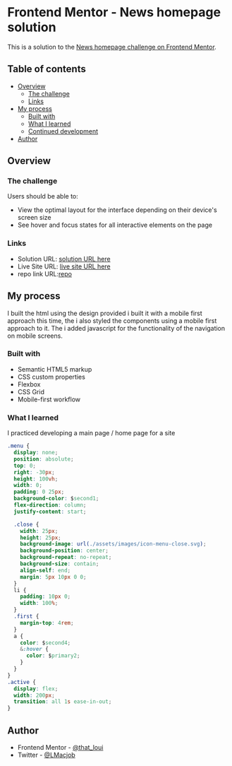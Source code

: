 # Frontend Mentor - News homepage solution

This is a solution to the [News homepage challenge on Frontend Mentor](https://www.frontendmentor.io/challenges/news-homepage-H6SWTa1MFl).

## Table of contents

- [Overview](#overview)
  - [The challenge](#the-challenge)
  - [Links](#links)
- [My process](#my-process)
  - [Built with](#built-with)
  - [What I learned](#what-i-learned)
  - [Continued development](#continued-development)
- [Author](#author)

## Overview

### The challenge

Users should be able to:

- View the optimal layout for the interface depending on their device's screen size
- See hover and focus states for all interactive elements on the page


### Links

- Solution URL: [ solution URL here](https://your-solution-url.com)
- Live Site URL: [live site URL here](https://that-loui.github.io/frontend-mentor-homepage)
- repo link URL:[repo](https://github.com/that-loui/frontend-mentor-homepage)

## My process

I built the html using the design provided i built it with a mobile first approach this time, the i also styled the components using a mobile first approach to it. The i added javascript for the functionality of the navigation on mobile screens.

### Built with

- Semantic HTML5 markup
- CSS custom properties
- Flexbox
- CSS Grid
- Mobile-first workflow

### What I learned

I practiced developing a main page / home page for a site

```css
.menu {
  display: none;
  position: absolute;
  top: 0;
  right: -30px;
  height: 100vh;
  width: 0;
  padding: 0 25px;
  background-color: $second1;
  flex-direction: column;
  justify-content: start;

  .close {
    width: 25px;
    height: 25px;
    background-image: url(./assets/images/icon-menu-close.svg);
    background-position: center;
    background-repeat: no-repeat;
    background-size: contain;
    align-self: end;
    margin: 5px 10px 0 0;
  }
  li {
    padding: 10px 0;
    width: 100%;
  }
  .first {
    margin-top: 4rem;
  }
  a {
    color: $second4;
    &:hover {
      color: $primary2;
    }
  }
}
.active {
  display: flex;
  width: 200px;
  transition: all 1s ease-in-out;
}
```

## Author

- Frontend Mentor - [@that_loui](https://www.frontendmentor.io/profile/that_loui)
- Twitter - [@LMacjob](https://www.twitter.com/LMacjob)

